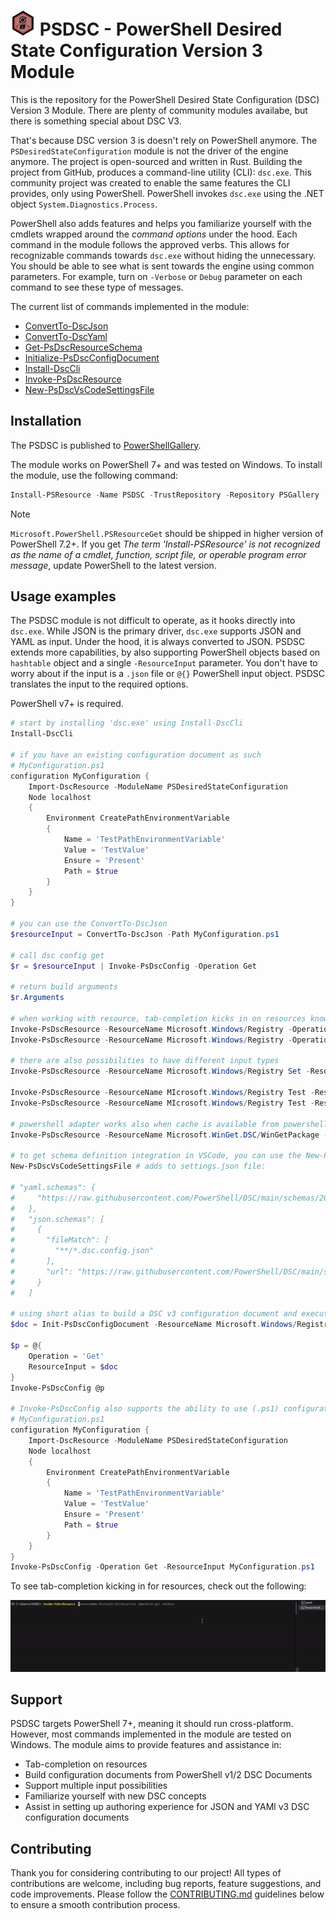 # ![PSDSCLogo] PSDSC - PowerShell Desired State Configuration Version 3 Module

This is the repository for the PowerShell Desired State Configuration (DSC) Version 3 Module. There are plenty of community modules availabe, but there is something special about DSC V3.

That's because DSC version 3 is doesn't rely on PowerShell anymore. The `PSDesiredStateConfiguration` module is not the driver of the engine anymore. The project is open-sourced and written in Rust. Building the project from GitHub, produces a command-line utility (CLI): `dsc.exe`. This community project was created to enable the same features the CLI provides, only using PowerShell. PowerShell invokes `dsc.exe` using the .NET object `System.Diagnostics.Process`.

PowerShell also adds features and helps you familiarize yourself with the cmdlets wrapped around the _command options_ under the hood. Each command in the module follows the approved verbs. This allows for recognizable commands towards `dsc.exe` without hiding the unnecessary. You should be able to see what is sent towards the engine using common parameters. For example, turn on `-Verbose` or `Debug` parameter on each command to see these type of messages.

The current list of commands implemented in the module:

- [ConvertTo-DscJson](./docs/en-US/ConvertTo-DscJson.md)
- [ConvertTo-DscYaml](./docs/en-US/ConvertTo-DscYaml.md)
- [Get-PsDscResourceSchema](./docs/en-US/Get-PsDscResourceSchema.md)
- [Initialize-PsDscConfigDocument](./docs/en-US/Initialize-PsDscConfigDocument.md)
- [Install-DscCli](./docs/en-US/Install-DscCLI.md)
- [Invoke-PsDscResource](./docs/en-US/Invoke-PsDscResource.md)
- [New-PsDscVsCodeSettingsFile](./docs/en-US/New-PsDscVsCodeSettingsFile.md)

## Installation

The PSDSC is published to [PowerShellGallery](https://www.powershellgallery.com/packages/PSDSC/).

The module works on PowerShell 7+ and was tested on Windows. To install the module, use the following command:

```powershell
Install-PSResource -Name PSDSC -TrustRepository -Repository PSGallery
```

> [!NOTE]
> `Microsoft.PowerShell.PSResourceGet` should be shipped in higher version of PowerShell 7.2+. If you get _The term 'Install-PSResource' is not recognized as the name of a cmdlet, function, script file, or operable program error message_, update PowerShell to the latest version.

## Usage examples

The PSDSC module is not difficult to operate, as it hooks directly into `dsc.exe`. While JSON is the primary driver, `dsc.exe` supports JSON and YAML as input. Under the hood, it is always converted to JSON. PSDSC extends more capabilities, by also supporting PowerShell objects based on `hashtable` object and a single `-ResourceInput` parameter. You don't have to worry about if the input is a `.json` file or `@{}` PowerShell input object. PSDSC translates the input to the required options.

PowerShell v7+ is required.

```powershell
# start by installing 'dsc.exe' using Install-DscCli
Install-DscCli

# if you have an existing configuration document as such
# MyConfiguration.ps1
configuration MyConfiguration {
    Import-DscResource -ModuleName PSDesiredStateConfiguration
    Node localhost
    {
        Environment CreatePathEnvironmentVariable
        {
            Name = 'TestPathEnvironmentVariable'
            Value = 'TestValue'
            Ensure = 'Present'
            Path = $true
        }
    }
}

# you can use the ConvertTo-DscJson 
$resourceInput = ConvertTo-DscJson -Path MyConfiguration.ps1

# call dsc config get
$r = $resourceInput | Invoke-PsDscConfig -Operation Get

# return build arguments
$r.Arguments

# when working with resource, tab-completion kicks in on resources known to 'dsc.exe'
Invoke-PsDscResource -ResourceName Microsoft.Windows/Registry -Operation Get -ResourceInput '{"keyPath":"<keyPath>"}' #or
Invoke-PsDscResource -ResourceName Microsoft.Windows/Registry -Operation Get -ResourceInput '{"_exist":"<_exist>","_metadata":"<_metadata>","valueName":"<valueName>","keyPath":"<keyPath>","valueData":"<valueData>"}'

# there are also possibilities to have different input types
Invoke-PsDscResource -ResourceName Microsoft.Windows/Registry Set -ResourceInput @{keyPath = 'HKCU\1\2'}

Invoke-PsDscResource -ResourceName MIcrosoft.Windows/Registry Test -ResourceInput registry.example.resource.json
Invoke-PsDscResource -ResourceName MIcrosoft.Windows/Registry Test -ResourceInput registry.example.resource.yaml

# powershell adapter works also when cache is available from powershell.resource.ps1
Invoke-PsDscResource -ResourceName Microsoft.WinGet.DSC/WinGetPackage -ResourceInput '{"Id":"<string>"}'

# to get schema definition integration in VSCode, you can use the New-PsDscVsCodeSettingsFile
New-PsDscVsCodeSettingsFile # adds to settings.json file:

# "yaml.schemas": {
#     "https://raw.githubusercontent.com/PowerShell/DSC/main/schemas/2024/04/bundled/config/document.vscode.json": "**/*.dsc.config.yaml"
#   },
#   "json.schemas": [
#     {
#       "fileMatch": [
#         "**/*.dsc.config.json"
#       ],
#       "url": "https://raw.githubusercontent.com/PowerShell/DSC/main/schemas/2024/04/bundled/config/document.vscode.json"
#     }
#   ]

# using short alias to build a DSC v3 configuration document and execute it
$doc = Init-PsDscConfigDocument -ResourceName Microsoft.Windows/Registry -ResourceInput @{'keyPath' = 'HKCU\User'}

$p = @{
    Operation = 'Get'
    ResourceInput = $doc
}
Invoke-PsDscConfig @p

# Invoke-PsDscConfig also supports the ability to use (.ps1) configuration document scripts.
# MyConfiguration.ps1
configuration MyConfiguration {
    Import-DscResource -ModuleName PSDesiredStateConfiguration
    Node localhost
    {
        Environment CreatePathEnvironmentVariable
        {
            Name = 'TestPathEnvironmentVariable'
            Value = 'TestValue'
            Ensure = 'Present'
            Path = $true
        }
    }
}
Invoke-PsDscConfig -Operation Get -ResourceInput MyConfiguration.ps1

```

To see tab-completion kicking in for resources, check out the following:

![TabCompletionDscResource]

## Support

PSDSC targets PowerShell 7+, meaning it should run cross-platform. However, most commands implemented in the module are tested on Windows. The module aims to provide features and assistance in:

- Tab-completion on resources
- Build configuration documents from PowerShell v1/2 DSC Documents
- Support multiple input possibilities
- Familiarize yourself with new DSC concepts
- Assist in setting up authoring experience for JSON and YAMl v3 DSC configuration documents

## Contributing

Thank you for considering contributing to our project! All types of contributions are welcome, including bug reports, feature suggestions, and code improvements. Please follow the [CONTRIBUTING.md](CONTRIBUTING.md) guidelines below to ensure a smooth contribution process.

<!-- References -->
[TabCompletionDscResource]: .images/tab-completion-dsc-resource.gif
[PSDSCLogo]: .images/psdsc_40px.png
